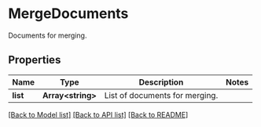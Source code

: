 # MergeDocuments
Documents for merging.

## Properties
Name | Type | Description | Notes
------------ | ------------- | ------------- | -------------
**list** | **Array&lt;string&gt;** | List of documents for merging. | 
[[Back to Model list]](../README.md#documentation-for-models) [[Back to API list]](../README.md#documentation-for-api-endpoints) [[Back to README]](../README.md)

